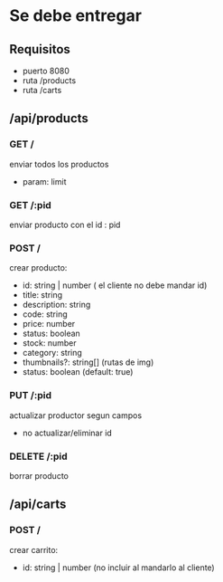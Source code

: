 # Se debe entregar

## Requisitos 
- puerto 8080
- ruta /products
- ruta /carts

## /api/products

### GET /
enviar todos los productos
- param: limit

### GET /:pid
enviar producto con el id : pid

### POST /
crear producto:
  - id: string | number ( el cliente no debe mandar id)
  - title: string
  - description: string
  - code: string
  - price: number
  - status: boolean
  - stock: number
  - category: string
  - thumbnails?: string[] (rutas de img)
  - status: boolean (default: true)

### PUT /:pid
actualizar productor segun campos
  - no actualizar/eliminar id
### DELETE /:pid
borrar producto

## /api/carts

### POST /

crear carrito:
  - id: string | number (no incluir al mandarlo al cliente)